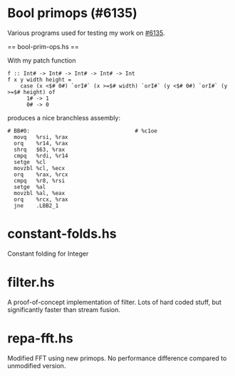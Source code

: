 Bool primops (#6135)
====================

Various programs used for testing my work on [#6135](http://ghc.haskell.org/trac/ghc/ticket/6135).

== bool-prim-ops.hs ==

With my patch function

```haskel
f :: Int# -> Int# -> Int# -> Int# -> Int
f x y width height =
    case (x <$# 0#) `orI#` (x >=$# width) `orI#` (y <$# 0#) `orI#` (y >=$# height) of
      1# -> 1
      0# -> 0
```

produces a nice branchless assembly:

```gas
# BB#0:                                 # %c1oe
  movq   %rsi, %rax
  orq    %r14, %rax
  shrq   $63, %rax
  cmpq   %rdi, %r14
  setge  %cl
  movzbl %cl, %ecx
  orq    %rax, %rcx
  cmpq   %r8, %rsi
  setge  %al
  movzbl %al, %eax
  orq    %rcx, %rax
  jne    .LBB2_1
```

constant-folds.hs
=================

Constant folding for Integer

filter.hs
=========

A proof-of-concept implementation of filter. Lots of hard coded stuff, but significantly faster than stream fusion.

repa-fft.hs
===========

Modified FFT using new primops. No performance difference compared to unmodified version.
